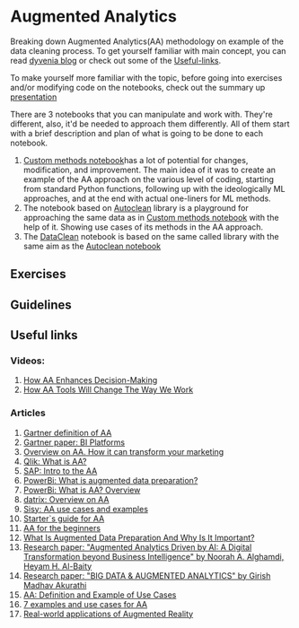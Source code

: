 # Augmented Analytics
Breaking down Augmented Analytics(AA) methodology on example of the data cleaning process. To get yourself familiar with main concept, you can read [dyvenia blog](https://dyvenia.com/blog/augmented-analytics)  or check out some of the [Useful-links](https://github.com/IrynaKovalchyk/Augmented-Analytics#useful-links).

To make yourself more familiar with the topic, before going into exercises and/or modifying code on the notebooks, check out the summary up [presentation](https://github.com/IrynaKovalchyk/Augmented-Analytics/blob/main/Augmented%20analysis.pdf)

There are 3 notebooks that you can manipulate and work with. They're different, also, it'd be needed to approach them differently. All of them start with a brief description and plan of what is going to be done to each notebook.
1. [Custom methods notebook](https://github.com/IrynaKovalchyk/Augmented-Analytics/blob/main/custom.ipynb)has a lot of potential for changes, modification, and improvement. The main idea of it was to create an example of the AA approach on the various level of coding, starting from standard Python functions, following up with the ideologically ML approaches, and at the end with actual one-liners for ML methods. 
2. The notebook based on [Autoclean](https://github.com/IrynaKovalchyk/Augmented-Analytics/blob/main/Autoclean.ipynb) library is a playground for approaching the same data as in [Custom methods notebook](https://github.com/IrynaKovalchyk/Augmented-Analytics/blob/main/custom.ipynb) with the help of it. Showing use cases of its methods in the AA approach.
3. The [DataClean](https://github.com/IrynaKovalchyk/Augmented-Analytics/blob/main/DataClean.ipynb) notebook is based on the same called library with the same aim as the [Autoclean notebook](https://github.com/IrynaKovalchyk/Augmented-Analytics/blob/main/Autoclean.ipynb) 


## Exercises 

## Guidelines 


## Useful links 
### Videos:
1. <a href="https://www.youtube.com/watch?v=kyFrQRPGpAM" target="_blank">How AA Enhances Decision-Making</a>
2. <a href="https://www.youtube.com/watch?v=ascreEpm33A&t=0s" target="_blank">How AA Tools Will Change The Way We Work</a>
### Articles
1. <a href="https://www.gartner.com/en/documents/3773164" target="_blank">Gartner definition of AA</a> 
2. <a href="https://cedar.princeton.edu/sites/g/files/toruqf1076/files/media/gartner_bi_comparison_2018.pdf" target="_blank">Gartner paper: BI Platforms</a> 
3. <a href="https://www.adverity.com/augmented-analytics" target="_blank">Overview on AA. How it can transform your marketing</a>
4. <a href="https://www.qlik.com/us/augmented-analytics" target="_blank">Qlik: What is AA?</a>
5. <a href="https://www.sap.com/insights/what-is-augmented-analytics.html"  target="_blank">SAP: Intro to the AA</a>
6. <a href="https://powerbi.microsoft.com/en-us/what-is-augmented-data-preparation/" target="_blank">PowerBi: What is augmented data preparation?</a>
7. <a href="https://powerbi.microsoft.com/en-us/augmented-analytics/ " target="_blank">PowerBi: What is AA? Overview</a>
8. <a href="https://datrixgroup.com/en/augmented-analytics/"  target="_blank">datrix: Overview on AA</a>
9. <a href="https://sisudata.com/blog/augmented-analytics-use-cases-and-examples" target="_blank"> Sisy: AA use cases and examples </a>
10. <a href="https://www.selecthub.com/business-analytics/augmented-analytics-guide/" target="_blank">Starter`s guide for AA </a>
11. <a href="https://analyticsindiamag.com/a-primer-to-augmented-analytics-for-the-beginners/" target="_blank">AA for the beginners</a>
12. <a href="https://www.smarten.com/blog/what-is-augmented-data-preparation-and-why-is-it-important/" target="_blank">What Is Augmented Data Preparation And Why Is It Important?</a>
13. <a href="https://www.mdpi.com/1424-8220/22/20/8071"  target="_blank">Research paper: "Augmented Analytics Driven by AI: A Digital Transformation beyond Business Intelligence" by Noorah A. Alghamdi, Heyam H. Al-Baity </a>
14.  <a href="https://www.researchgate.net/publication/347442365_BIG_DATA_AUGMENTED_ANALYTICS" target="_blank">Research paper: "BIG DATA & AUGMENTED ANALYTICS" by Girish Madhav Akurathi</a>
15. <a href="https://www.freecodecamp.org/news/what-is-augmented-analytics-definition-example/" target="_blank">AA: Definition and Example of Use Cases </a>
16. <a href="https://unscrambl.com/blog/7-augmented-intelligence-examples-and-industry-use-cases/" target="_blank"> 7 examples and use cases for AA</a>
17. <a href="https://www.allerin.com/blog/what-if-we-told-you-that-augmented-reality-had-been-a-part-of-human-life-for-a-long-time-surprised-dont-be-with-emerging-technologies-ar-has-improved-a-lot-and-so-has-its-uses-augmented"  target="_blank">Real-world applications of Augmented Reality</a>

